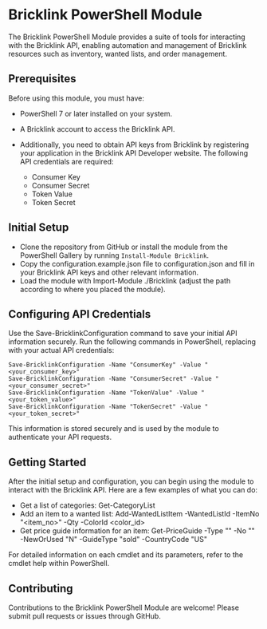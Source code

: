 # Bricklink PowerShell Module

The Bricklink PowerShell Module provides a suite of tools for interacting with the Bricklink API, enabling automation and management of Bricklink resources such as inventory, wanted lists, and order management.

## Prerequisites

Before using this module, you must have:

- PowerShell 7 or later installed on your system.
- A Bricklink account to access the Bricklink API.
- Additionally, you need to obtain API keys from Bricklink by registering your application in the Bricklink API Developer website. The following API credentials are required:

  - Consumer Key
  - Consumer Secret
  - Token Value
  - Token Secret

## Initial Setup

- Clone the repository from GitHub or install the module from the PowerShell Gallery by running `Install-Module Bricklink`.
- Copy the configuration.example.json file to configuration.json and fill in your Bricklink API keys and other relevant information.
- Load the module with Import-Module ./Bricklink (adjust the path according to where you placed the module).

## Configuring API Credentials

Use the Save-BricklinkConfiguration command to save your initial API information securely. Run the following commands in PowerShell, replacing <value> with your actual API credentials:

```
Save-BricklinkConfiguration -Name "ConsumerKey" -Value "<your_consumer_key>"
Save-BricklinkConfiguration -Name "ConsumerSecret" -Value "<your_consumer_secret>"
Save-BricklinkConfiguration -Name "TokenValue" -Value "<your_token_value>"
Save-BricklinkConfiguration -Name "TokenSecret" -Value "<your_token_secret>"
```

This information is stored securely and is used by the module to authenticate your API requests.

## Getting Started

After the initial setup and configuration, you can begin using the module to interact with the Bricklink API. Here are a few examples of what you can do:

- Get a list of categories: Get-CategoryList
- Add an item to a wanted list: Add-WantedListItem -WantedListId <id> -ItemNo "<item_no>" -Qty <quantity> -ColorId <color_id>
- Get price guide information for an item: Get-PriceGuide -Type "<type>" -No "<no>" -NewOrUsed "N" -GuideType "sold" -CountryCode "US"

For detailed information on each cmdlet and its parameters, refer to the cmdlet help within PowerShell.

## Contributing

Contributions to the Bricklink PowerShell Module are welcome! Please submit pull requests or issues through GitHub.